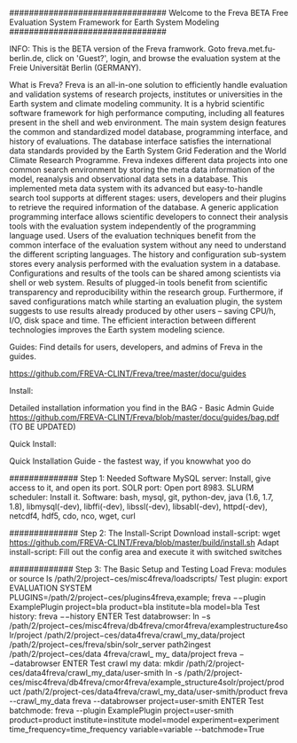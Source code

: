 ################################
Welcome to the Freva BETA
Free Evaluation System Framework for Earth System Modeling
################################

INFO:
This is the BETA version of the Freva framwork. Goto freva.met.fu-berlin.de, click on 'Guest?', login, and browse the evaluation system at the Freie Universität Berlin (GERMANY).

What is Freva?
Freva is an all-in-one solution to efficiently handle evaluation and validation systems of research projects, institutes or universities in the Earth system and climate modeling community. It is a hybrid scientific software framework for high performance computing, including all features present in the shell and web environment. The main system design features the common and standardized model database, programming interface, and history of evaluations. The database interface satisfies the international data standards provided by the Earth System Grid Federation and the World Climate Research Programme. Freva indexes different data projects into one common search environment by storing the meta data information of the model, reanalysis and observational data sets in a database. This implemented meta data system with its advanced but easy-to-handle search tool supports at different stages: users, developers and their plugins to retrieve the required information of the database. A generic application programming interface allows scientific developers to connect their analysis tools with the evaluation system independently of the programming language used. Users of the evaluation techniques benefit from the common interface of the evaluation system without any need to understand the different scripting languages. The history and configuration sub-system stores every analysis performed with the evaluation system in a database. Configurations and results of the tools can be shared among scientists via shell or web system. Results of plugged-in tools benefit from scientific transparency and reproducibility within the research group. Furthermore, if saved configurations match while starting an evaluation plugin, the system suggests to use results already produced by other users – saving CPU/h, I/O, disk space and time. The efficient interaction between different technologies improves the Earth system modeling science.

Guides:
Find details for users, developers, and admins of Freva in the guides.

https://github.com/FREVA-CLINT/Freva/tree/master/docu/guides

Install:

Detailed installation information you find in the BAG - Basic Admin Guide
https://github.com/FREVA-CLINT/Freva/blob/master/docu/guides/bag.pdf
(TO BE UPDATED)

Quick Install:

Quick Installation Guide - the fastest way, if you knowwhat yoo do

##############
Step 1: Needed Software
MySQL server: Install, give access to it, and open its port.
SOLR port: Open port 8983.
SLURM scheduler: Install it.
Software: bash, mysql, git, python-dev, java (1.6, 1.7, 1.8), libmysql(-dev), libffi(-dev),
libssl(-dev), libsabl(-dev), httpd(-dev), netcdf4, hdf5, cdo, nco, wget, curl

##############
Step 2: The Install-Script
Download install-script:
wget https://github.com/FREVA-CLINT/Freva/blob/master/build/install.sh
Adapt install-script: Fill out the config area and execute it with switched switches

#############
Step 3: The Basic Setup and Testing
Load Freva: modules or source
ls /path/2/project−ces/misc4freva/loadscripts/
Test plugin:
export EVALUATION SYSTEM PLUGINS=/path/2/project−ces/plugins4freva,example;
freva −−plugin ExamplePlugin project=bla product=bla institute=bla model=bla
Test history:
freva −−history ENTER
Test databrowser:
ln −s /path/2/project−ces/misc4freva/db4freva/cmor4freva/examplestructure4solr/project /path/2/project−ces/data4freva/crawl_my_data/project
/path/2/project−ces/freva/sbin/solr_server path2ingest /path/2/project−ces/data 4freva/crawl_ my_ data/project
freva −−databrowser ENTER
Test crawl my data:
mkdir /path/2/project-ces/data4freva/crawl_my_data/user-smith
ln -s /path/2/project-ces/misc4freva/db4freva/cmor4freva/example_structure4solr/project/product /path/2/project-ces/data4freva/crawl_my_data/user-smith/product
freva --crawl_my_data 
freva --databrowser project=user-smith ENTER
Test batchmode:
freva --plugin ExamplePlugin project=user-smith product=product institute=institute model=model experiment=experiment time_frequency=time_frequency variable=variable --batchmode=True

